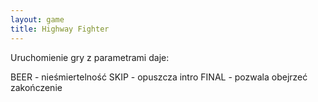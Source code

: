 ```yaml
---
layout: game
title: Highway Fighter
---
```


Uruchomienie gry z parametrami daje:

BEER 	- nieśmiertelność
SKIP 	- opuszcza intro
FINAL 	- pozwala obejrzeć zakończenie
